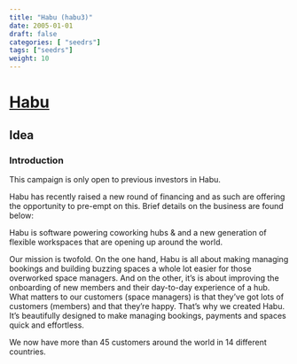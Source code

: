 ```yaml
---
title: "Habu (habu3)"
date: 2005-01-01
draft: false
categories: [ "seedrs"]
tags: ["seedrs"]
weight: 10
---
```


# [Habu](https://www.seedrs.com/habu3)

## Idea

### Introduction

This campaign is only open to previous investors in Habu.

Habu has recently raised a new round of financing and as such are offering the opportunity to pre-empt on this. Brief details on the business are found below:

Habu is software powering coworking hubs &amp; and a new generation of flexible workspaces that are opening up around the world.

Our mission is twofold. On the one hand, Habu is all about making managing bookings and building buzzing spaces a whole lot easier for those overworked space managers. And on the other, it’s is about improving the onboarding of new members and their day-to-day experience of a hub. What matters to our customers (space managers) is that they’ve got lots of customers (members) and that they’re happy. That’s why we created Habu. It’s beautifully designed to make managing bookings, payments and spaces quick and effortless.

We now have more than 45 customers around the world in 14 different countries.

